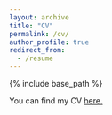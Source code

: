 ```yaml
---
layout: archive
title: "CV"
permalink: /cv/
author_profile: true
redirect_from:
  - /resume
---
```


{% include base_path %}

You can find my CV [here.](https://github.com/pabloargote/pabloargote.github.io/raw/master/files/CV.pdf)
